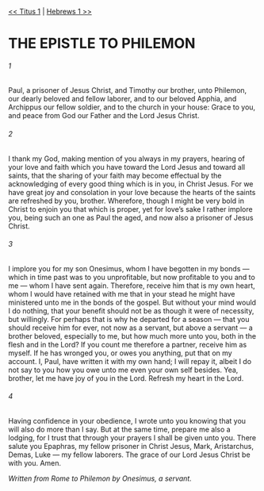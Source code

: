 [<< Titus 1](Titus%201)  |  [Hebrews 1 >>](Hebrews%201)

# THE EPISTLE TO PHILEMON
###### 1

Paul, a prisoner of Jesus Christ, and Timothy our brother, unto Philemon, our dearly beloved and fellow laborer, and to our beloved Apphia, and Archippus our fellow soldier, and to the church in your house: Grace to you, and peace from God our Father and the Lord Jesus Christ.

###### 2
I thank my God, making mention of you always in my prayers, hearing of your love and faith which you have toward the Lord Jesus and toward all saints, that the sharing of your faith may become effectual by the acknowledging of every good thing which is in you, in Christ Jesus. For we have great joy and consolation in your love because the hearts of the saints are refreshed by you, brother. Wherefore, though I might be very bold in Christ to enjoin you that which is proper, yet for love’s sake I rather implore you, being such an one as Paul the aged, and now also a prisoner of Jesus Christ.

###### 3
I implore you for my son Onesimus, whom I have begotten in my bonds — which in time past was to you unprofitable, but now profitable to you and to me — whom I have sent again. Therefore, receive him that is my own heart, whom I would have retained with me that in your stead he might have ministered unto me in the bonds of the gospel. But without your mind would I do nothing, that your benefit should not be as though it were of necessity, but willingly. For perhaps that is why he departed for a season — that you should receive him for ever, not now as a servant, but above a servant — a brother beloved, especially to me, but how much more unto you, both in the flesh and in the Lord? If you count me therefore a partner, receive him as myself. If he has wronged you, or owes you anything, put that on my account. I, Paul, have written it with my own hand; I will repay it, albeit I do not say to you how you owe unto me even your own self besides. Yea, brother, let me have joy of you in the Lord. Refresh my heart in the Lord.

###### 4
Having confidence in your obedience, I wrote unto you knowing that you will also do more than I say. But at the same time, prepare me also a lodging, for I trust that through your prayers I shall be given unto you. There salute you Epaphras, my fellow prisoner in Christ Jesus, Mark, Aristarchus, Demas, Luke — my fellow laborers. The grace of our Lord Jesus Christ be with you. Amen.


*Written from Rome to Philemon by Onesimus, a servant.*